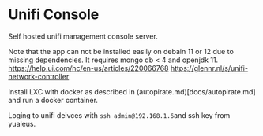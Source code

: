 # Unifi Console

Self hosted unifi management console server. 

Note that the app can not be installed easily on debain 11 or 12 due to missing dependencies. It requires mongo db < 4 and openjdk 11. <https://help.ui.com/hc/en-us/articles/220066768> <https://glennr.nl/s/unifi-network-controller>

Install LXC with docker as described in (autopirate.md)[docs/autopirate.md] and run a docker container. 

Loging to unifi deivces with ```ssh admin@192.168.1.6```and ssh key from yualeus.
